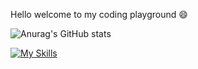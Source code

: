 Hello welcome to my coding playground 😄

![Anurag's GitHub stats](https://github-readme-stats.vercel.app/api?username=triciapolor&show_icons=true&theme=omni)

[![My Skills](https://skillicons.dev/icons?i=js,html,css,wasm)](https://skillicons.dev)
